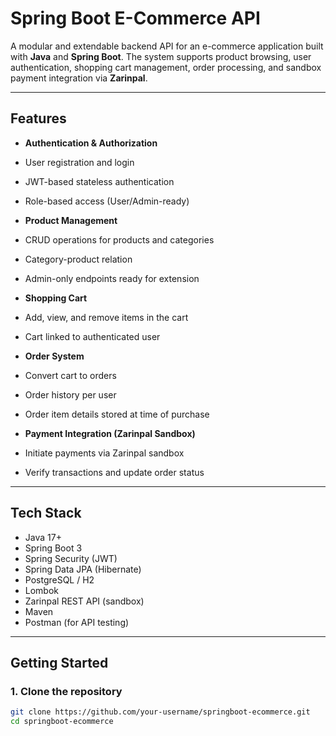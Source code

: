 # Spring Boot E-Commerce API

A modular and extendable backend API for an e-commerce application built with **Java** and **Spring Boot**. The system supports product browsing, user authentication, shopping cart management, order processing, and sandbox payment integration via **Zarinpal**.

---

## Features

-  **Authentication & Authorization**
  - User registration and login
  - JWT-based stateless authentication
  - Role-based access (User/Admin-ready)

-  **Product Management**
  - CRUD operations for products and categories
  - Category-product relation
  - Admin-only endpoints ready for extension

-  **Shopping Cart**
  - Add, view, and remove items in the cart
  - Cart linked to authenticated user

-  **Order System**
  - Convert cart to orders
  - Order history per user
  - Order item details stored at time of purchase

-  **Payment Integration (Zarinpal Sandbox)**
  - Initiate payments via Zarinpal sandbox
  - Verify transactions and update order status

---

##  Tech Stack

- Java 17+
- Spring Boot 3
- Spring Security (JWT)
- Spring Data JPA (Hibernate)
- PostgreSQL / H2
- Lombok
- Zarinpal REST API (sandbox)
- Maven
- Postman (for API testing)

---

##  Getting Started

### 1. Clone the repository

```bash
git clone https://github.com/your-username/springboot-ecommerce.git
cd springboot-ecommerce
